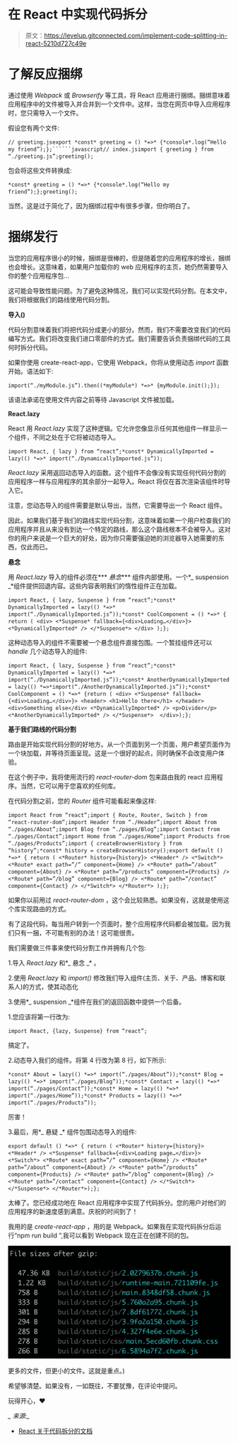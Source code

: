 # 在 React 中实现代码拆分

> 原文：<https://levelup.gitconnected.com/implement-code-splitting-in-react-5210d727c49e>

# **了解反应捆绑**

通过使用 *_Webpack_* 或 *_Browserify_* 等工具，将 React 应用进行捆绑。捆绑意味着应用程序中的文件被导入并合并到一个文件中。这样，当您在网页中导入应用程序时，您只需导入一个文件。

假设您有两个文件:

```
// greeting.jsexport *const* greeting = () *=>* {*console*.log(“Hello my friend”);};``````javascript// index.jsimport { greeting } from “./greeting.js”;greeting();
```

包会将这些文件转换成:

```
*const* greeting = () *=>* {*console*.log(“Hello my friend”);};greeting();
```

当然，这是过于简化了，因为捆绑过程中有很多步骤，但你明白了。

# **捆绑发行**

当您的应用程序很小的时候，捆绑是很棒的，但是随着您的应用程序的增长，捆绑也会增长。这意味着，如果用户加载你的 web 应用程序的主页，她仍然需要导入你的整个应用程序包…

这可能会导致性能问题。为了避免这种情况，我们可以实现代码分割。在本文中，我们将根据我们的路线使用代码分割。

**导入()**

代码分割意味着我们将把代码分成更小的部分。然而，我们不需要改变我们的代码编写方式。我们将改变我们进口零部件的方式。我们需要告诉负责捆绑代码的工具何时拆分代码。

如果你使用 create-react-app，它使用 Webpack，你将从使用动态 *_import_* 函数开始。语法如下:

```
import(“./myModule.js”).then((*myModule*) *=>* {myModule.init();});
```

该语法承诺在使用文件内容之前等待 Javascript 文件被加载。

**React.lazy**

React 用 *_React.lazy_* 实现了这种逻辑。它允许您像显示任何其他组件一样显示一个组件，不同之处在于它将被动态导入。

```
import React, { lazy } from “react”;*const* DynamicallyImported = lazy(() *=>* import(“./DynamicallyImported.js”));
```

*_React.lazy_* 采用返回动态导入的函数。这个组件不会像没有实现任何代码分割的应用程序一样与应用程序的其余部分一起导入。React 将仅在首次渲染该组件时导入它。

注意，您动态导入的组件需要是默认导出，当然，它需要导出一个 React 组件。

因此，如果我们基于我们的路线实现代码分割，这意味着如果一个用户检查我们的应用程序并且从来没有到达一个特定的路线，那么这个路线根本不会被导入。这对你的用户来说是一个巨大的好处，因为你只需要强迫她的浏览器导入她需要的东西，仅此而已。

**悬念**

用 *_React.lazy_* 导入的组件必须在*** *悬念**** 组件内部使用。一个*_ suspension _*组件提供回退内容。这些内容表明我们的惰性组件正在加载。

```
import React, { lazy, Suspense } from “react”;*const* DynamicallyImported = lazy(() *=>* import(“./DynamicallyImported.js”));*const* CoolComponent = () *=>* { return ( <div> <*Suspense* fallback={<div>Loading…</div>}> <*DynamicallyImported* /> </*Suspense*> </div> );};
```

这种动态导入的组件不需要被一个悬念组件直接包围。一个暂挂组件还可以 *_handle_* 几个动态导入的组件:

```
import React, { lazy, Suspense } from “react”;*const* DynamicallyImported = lazy(() *=>* import(“./DynamicallyImported.js”));*const* AnotherDynamicallyImported = lazy(() *=>*import(“./AnotherDynamicallyImported.js”));*const* CoolComponent = () *=>* {return ( <div> <*Suspense* fallback={<div>Loading…</div>}> <header> <h1>Hello there</h1> </header> <div>Something else</div> <*DynamicallyImported* /> <p>Divider</p> <*AnotherDynamicallyImported* /> </*Suspense*>  </div>);};
```

**基于我们路线的代码分割**

路由是开始实现代码分割的好地方。从一个页面到另一个页面，用户希望页面作为一个块加载，并等待页面呈现。这是一个很好的起点，同时确保不会改变用户体验。

在这个例子中，我将使用流行的 *_react-router-dom_* 包来路由我的 react 应用程序。当然，它可以用于您喜欢的任何库。

在代码分割之前，您的 *_Router_* 组件可能看起来像这样:

```
import React from “react”;import { Route, Router, Switch } from “react-router-dom”;import Header from “./Header”;import About from “./pages/About”;import Blog from “./pages/Blog”;import Contact from “./pages/Contact”;import Home from “./pages/Home”;import Products from “./pages/Products”;import { createBrowserHistory } from “history”;*const* history = createBrowserHistory();export default () *=>* { return ( <*Router* history={history}> <*Header* /> <*Switch*> <*Route* exact path=”/” component={Home} /> <*Route* path=”/about” component={About} /> <*Route* path=”/products” component={Products} /> <*Route* path=”/blog” component={Blog} /> <*Route* path=”/contact” component={Contact} /> </*Switch*> </*Router*> );};
```

如果你以前用过 *_react-router-dom_* ，这个会比较熟悉。如果没有，这就是使用这个库实现路由的方式。

有了这段代码，每当用户转到一个页面时，整个应用程序代码都会被加载。因为我们只有一捆，不可能有别的办法！这可能很贵。

我们需要做三件事来使代码分割工作并拥有几个包:

1.导入 *_React.lazy_* 和*_ 悬念 _* 。

2.使用 *_React.lazy_* 和 *_import()_* 修改我们导入组件(主页、关于、产品、博客和联系人)的方式，使其动态化

3.使用*_ suspension _*组件在我们的返回函数中提供一个后备。

1.您应该将第一行改为:

```
import React, {lazy, Suspense} from “react”;
```

搞定了。

2.动态导入我们的组件。将第 4 行改为第 8 行，如下所示:

```
*const* About = lazy(() *=>* import(“./pages/About”));*const* Blog = lazy(() *=>* import(“./pages/Blog”));*const* Contact = lazy(() *=>* import(“./pages/Contact”));*const* Home = lazy(() *=>* import(“./pages/Home”));*const* Products = lazy(() *=>* import(“./pages/Products”));
```

厉害！

3.最后，用*_ 悬疑 _* 组件包围动态导入的组件:

```
export default () *=>* { return ( <*Router* history={history}> <*Header* /> <*Suspense* fallback={<div>Loading page…</div>}> <*Switch*> <*Route* exact path=”/” component={Home} /> <*Route* path=”/about” component={About} /> <*Route* path=”/products” component={Products} /> <*Route* path=”/blog” component={Blog} /> <*Route* path=”/contact” component={Contact} /> </*Switch*> </*Suspense*> </*Router*>);};
```

太棒了。您已经成功地在 React 应用程序中实现了代码拆分。您的用户对他们的应用程序的新速度感到满意。庆祝的时间到了！

我用的是 *_create-react-app_* ，用的是 Webpack。如果我在实现代码拆分后运行“npm run build ”,我可以看到 Webpack 现在正在创建不同的包。

![](img/bb9364e7fb949a424a8b8f488d201a3a.png)

更多的文件，但更小的文件。这就是重点。)

希望够清楚。如果没有，一如既往，不要犹豫，在评论中提问。

玩得开心，❤

*_ 来源:_*

*   [React 关于代码拆分的文档](https://reactjs.org/docs/code-splitting.html#code-splitting)